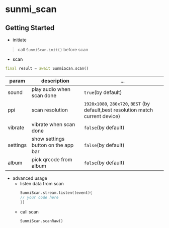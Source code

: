 # sunmi_scan

## Getting Started

* initiate

> call `SunmiScan.init()` before scan

* scan

```dart
final result = await SunmiScan.scan()
```

| param | description | ... |
| --- | --- | --- |
| sound | play audio when scan done | `true`(by default) | 
| ppi | scan resolution | `1920x1080`, `280x720`, `BEST` (by default,best resolution match current device) |
| vibrate | vibrate when scan done | `false`(by default) | 
| settings | show settings button on the app bar | `false`(by default) | 
| album | pick qrcode from album | `false`(by default) |

* advanced usage
  * listen data from scan
    ```dart
    SunmiScan.stream.listen((event){
    // your code here
    })
    ```
  * call scan
    ```dart
    SunmiScan.scanRaw()
    ```